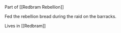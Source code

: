 Part of [[Redbram Rebellion]]

Fed the rebellion bread during the raid on the barracks.

Lives in [[Redbram]]